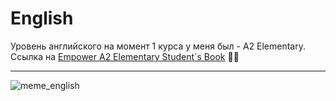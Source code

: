 # English

Уровень английского на момент 1 курса у меня был - A2 Elementary. Ссылка на [Empower A2 Elementary Student´s Book](https://drive.google.com/drive/folders/1DynfE2cgXcWHw-3boXvUp3CoAO909EMW?usp=share_link)   :guardsman:

___

![meme_english](https://www.google.com/url?sa=i&url=https%3A%2F%2Fwww.pinterest.com%2Fpin%2F474777985687965378%2F&psig=AOvVaw3-BxAXASXvil-oop3jjeMi&ust=1678968176973000&source=images&cd=vfe&ved=0CA8QjRxqFwoTCIi0u__x3f0CFQAAAAAdAAAAABAS)
